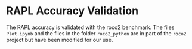 # RAPL Accuracy Validation

The RAPL accuracy is validated with the roco2 benchmark.
The files `Plot.ipynb` and the files in the folder `roco2_python` are in part of the `roco2` project but have been modified for our use.
